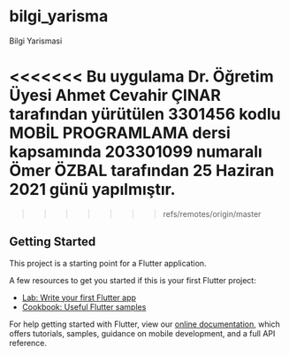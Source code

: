 # bilgi_yarisma

Bilgi Yarismasi

<<<<<<< Bu uygulama Dr. Öğretim Üyesi Ahmet Cevahir ÇINAR tarafından yürütülen 3301456 kodlu MOBİL PROGRAMLAMA dersi kapsamında 203301099 numaralı Ömer ÖZBAL tarafından 25 Haziran 2021 günü yapılmıştır.								
=======
>>>>>>> refs/remotes/origin/master

## Getting Started

This project is a starting point for a Flutter application.

A few resources to get you started if this is your first Flutter project:

- [Lab: Write your first Flutter app](https://flutter.dev/docs/get-started/codelab)
- [Cookbook: Useful Flutter samples](https://flutter.dev/docs/cookbook)

For help getting started with Flutter, view our
[online documentation](https://flutter.dev/docs), which offers tutorials,
samples, guidance on mobile development, and a full API reference.
